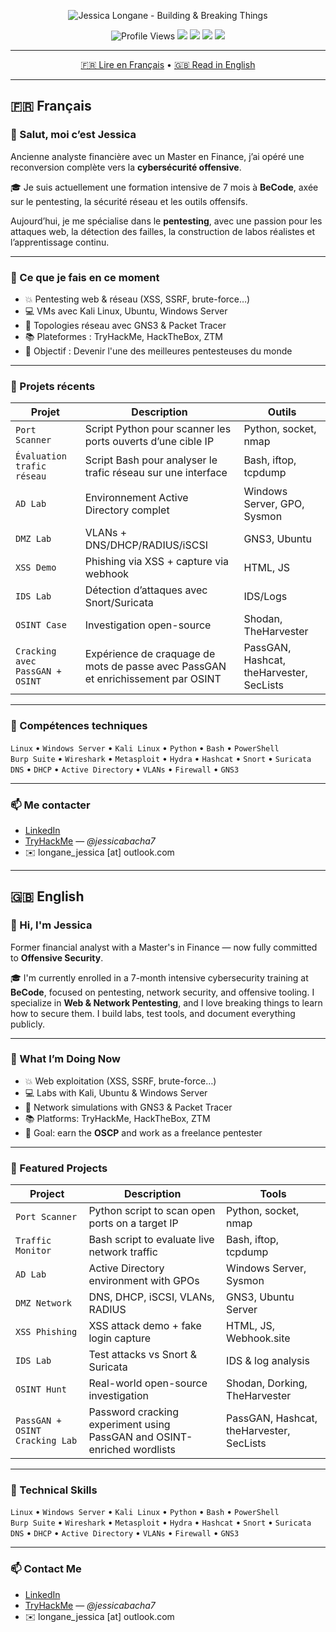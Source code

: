 <!-- Bannière -->
<p align="center">
  <img src="https://raw.githubusercontent.com/longanejessica/longanejessica/main/chemin/vers/ta-banniere.png" alt="Jessica Longane - Building & Breaking Things" />
</p>

<!-- Badges -->
<p align="center">
  <img src="https://komarev.com/ghpvc/?username=JessicaLongane&style=flat-square" alt="Profile Views" />
  <img src="https://img.shields.io/github/followers/JessicaLongane?label=Followers&style=flat-square" />
  <img src="https://img.shields.io/github/stars/JessicaLongane?label=Stars&style=flat-square" />
  <img src="https://img.shields.io/badge/Pentesting%20Enthusiast-💻-blueviolet?style=flat-square" />
  <img src="https://img.shields.io/badge/OSCP%20In%20Progress-🔥-red?style=flat-square" />
</p>

---

<p align="center">
  <a href="#français">🇫🇷 Lire en Français</a> • <a href="#english">🇬🇧 Read in English</a>
</p>

---

## 🇫🇷 Français <a name="français"></a>

### 👋 Salut, moi c’est Jessica

Ancienne analyste financière avec un Master en Finance, j’ai opéré une reconversion complète vers la **cybersécurité offensive**.

🎓 Je suis actuellement une formation intensive de 7 mois à **BeCode**, axée sur le pentesting, la sécurité réseau et les outils offensifs.

Aujourd’hui, je me spécialise dans le **pentesting**, avec une passion pour les attaques web, la détection des failles, la construction de labos réalistes et l’apprentissage continu.

---

### 🔧 Ce que je fais en ce moment

- 💥 Pentesting web & réseau (XSS, SSRF, brute-force…)
- 💻 VMs avec Kali Linux, Ubuntu, Windows Server
- 🔭 Topologies réseau avec GNS3 & Packet Tracer
- 📚 Plateformes : TryHackMe, HackTheBox, ZTM
- 🎯 Objectif : Devenir l'une des meilleures pentesteuses du monde 

---

### 🚀 Projets récents

| Projet | Description | Outils |
|--------|-------------|--------|
| `Port Scanner` | Script Python pour scanner les ports ouverts d’une cible IP | Python, socket, nmap |
| `Évaluation trafic réseau` | Script Bash pour analyser le trafic réseau sur une interface | Bash, iftop, tcpdump |
| `AD Lab` | Environnement Active Directory complet | Windows Server, GPO, Sysmon |
| `DMZ Lab` | VLANs + DNS/DHCP/RADIUS/iSCSI | GNS3, Ubuntu |
| `XSS Demo` | Phishing via XSS + capture via webhook | HTML, JS |
| `IDS Lab` | Détection d’attaques avec Snort/Suricata | IDS/Logs |
| `OSINT Case` | Investigation open-source | Shodan, TheHarvester |
| `Cracking avec PassGAN + OSINT` | Expérience de craquage de mots de passe avec PassGAN et enrichissement par OSINT | PassGAN, Hashcat, theHarvester, SecLists |

---

### 🧰 Compétences techniques

`Linux` • `Windows Server` • `Kali Linux` • `Python` • `Bash` • `PowerShell`  
`Burp Suite` • `Wireshark` • `Metasploit` • `Hydra` • `Hashcat` • `Snort` • `Suricata`  
`DNS` • `DHCP` • `Active Directory` • `VLANs` • `Firewall` • `GNS3`

---

### 📫 Me contacter

- [LinkedIn](https://be.linkedin.com/in/jessica-longane-391905212)
- [TryHackMe](https://tryhackme.com/) — *@jessicabacha7*
- ✉️ longane_jessica [at] outlook.com

---

## 🇬🇧 English <a name="english"></a>

### 👋 Hi, I'm Jessica

Former financial analyst with a Master's in Finance — now fully committed to **Offensive Security**.

🎓 I'm currently enrolled in a 7-month intensive cybersecurity training at **BeCode**, focused on pentesting, network security, and offensive tooling.
I specialize in **Web & Network Pentesting**, and I love breaking things to learn how to secure them. I build labs, test tools, and document everything publicly.

---

### 🔧 What I’m Doing Now

- 💥 Web exploitation (XSS, SSRF, brute-force…)
- 💻 Labs with Kali, Ubuntu & Windows Server
- 🔭 Network simulations with GNS3 & Packet Tracer
- 📚 Platforms: TryHackMe, HackTheBox, ZTM
- 🎯 Goal: earn the **OSCP** and work as a freelance pentester

---

### 🚀 Featured Projects

| Project | Description | Tools |
|--------|-------------|--------|
| `Port Scanner` | Python script to scan open ports on a target IP | Python, socket, nmap |
| `Traffic Monitor` | Bash script to evaluate live network traffic | Bash, iftop, tcpdump |
| `AD Lab` | Active Directory environment with GPOs | Windows Server, Sysmon |
| `DMZ Network` | DNS, DHCP, iSCSI, VLANs, RADIUS | GNS3, Ubuntu Server |
| `XSS Phishing` | XSS attack demo + fake login capture | HTML, JS, Webhook.site |
| `IDS Lab` | Test attacks vs Snort & Suricata | IDS & log analysis |
| `OSINT Hunt` | Real-world open-source investigation | Shodan, Dorking, TheHarvester |
| `PassGAN + OSINT Cracking Lab` | Password cracking experiment using PassGAN and OSINT-enriched wordlists | PassGAN, Hashcat, theHarvester, SecLists |

---

### 🧰 Technical Skills

`Linux` • `Windows Server` • `Kali Linux` • `Python` • `Bash` • `PowerShell`  
`Burp Suite` • `Wireshark` • `Metasploit` • `Hydra` • `Hashcat` • `Snort` • `Suricata`  
`DNS` • `DHCP` • `Active Directory` • `VLANs` • `Firewall` • `GNS3`

---

### 📫 Contact Me

- [LinkedIn](https://be.linkedin.com/in/jessica-longane-391905212)
- [TryHackMe](https://tryhackme.com/) — *@jessicabacha7*
- ✉️ longane_jessica [at] outlook.com
